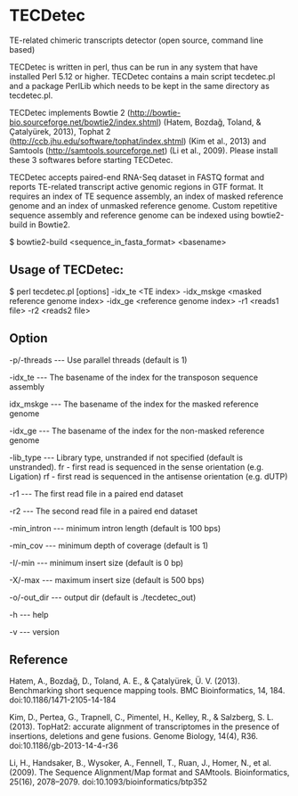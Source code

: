 TECDetec
========

TE-related chimeric transcripts detector (open source, command line based)

TECDetec is written in perl, thus can be run in any system that have installed Perl 5.12 or higher. TECDetec contains a main script tecdetec.pl and a package PerlLib which needs to be kept in the same directory as tecdetec.pl.

TECDetec implements Bowtie 2 (http://bowtie-bio.sourceforge.net/bowtie2/index.shtml) (Hatem, Bozdağ, Toland, & Çatalyürek, 2013), Tophat 2 (http://ccb.jhu.edu/software/tophat/index.shtml) (Kim et al., 2013) and Samtools (http://samtools.sourceforge.net) (Li et al., 2009). Please install these 3 softwares before starting TECDetec.

TECDetec accepts paired-end RNA-Seq dataset in FASTQ format and reports TE-related transcript active genomic regions in GTF format. It requires an index of TE sequence assembly, an index of masked reference genome and an index of unmasked reference genome. Custom repetitive sequence assembly and reference genome can be indexed using bowtie2-build in Bowtie2.

$ bowtie2-build \<sequence_in_fasta_format\> \<basename\>

Usage of TECDetec:
------------------

$ perl tecdetec.pl [options] -idx\_te \<TE index\> -idx\_mskge \<masked reference genome index\> -idx_ge \<reference genome index> -r1 <reads1 file\> -r2 \<reads2 file\>

Option
------------------------------

-p/-threads --- Use parallel threads (default is 1)

-idx_te ---	The basename of the index for the transposon sequence assembly

idx_mskge --- The basename of the index for the masked reference genome

-idx_ge --- The basename of the index for the non-masked reference genome

-lib_type ---	Library type, unstranded if not specified (default is unstranded).
                  fr - first read is sequenced in the sense orientation (e.g. Ligation)
                  rf - first read is sequenced in the antisense orientation (e.g. dUTP)
                  
-r1	--- The first read file in a paired end dataset

-r2 --- The second read file in a paired end dataset

-min_intron --- minimum intron length (default is 100 bps)

-min\_cov --- minimum depth of coverage (default is 1)

-I/-min --- minimum insert size (default is 0 bp)

-X/-max --- maximum insert size (default is 500 bps)

-o/-out\_dir --- output dir (default is ./tecdetec\_out)

-h --- help

-v --- version


Reference
---------

Hatem, A., Bozdağ, D., Toland, A. E., & Çatalyürek, Ü. V. (2013). Benchmarking short sequence mapping tools. BMC Bioinformatics, 14, 184. doi:10.1186/1471-2105-14-184

Kim, D., Pertea, G., Trapnell, C., Pimentel, H., Kelley, R., & Salzberg, S. L. (2013). TopHat2: accurate alignment of transcriptomes in the presence of insertions, deletions and gene fusions. Genome Biology, 14(4), R36. doi:10.1186/gb-2013-14-4-r36

Li, H., Handsaker, B., Wysoker, A., Fennell, T., Ruan, J., Homer, N., et al. (2009). The Sequence Alignment/Map format and SAMtools. Bioinformatics, 25(16), 2078–2079. doi:10.1093/bioinformatics/btp352
